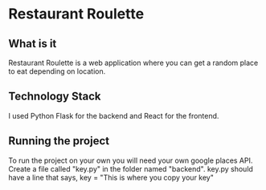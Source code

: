 # Restaurant Roulette
## What is it
Restaurant Roulette is a web application where you can get a random place to eat depending on location.

## Technology Stack
I used Python Flask for the backend and React for the frontend.

## Running the project
To run the project on your own you will need your own google places API.
Create a file called "key.py" in the folder named "backend". 
key.py should have a line that says, key = "This is where you copy your key"
